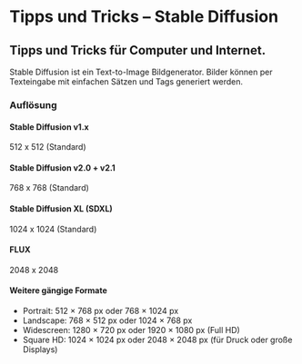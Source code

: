 # Tipps und Tricks&nbsp;– Stable Diffusion  
Tipps und Tricks für Computer und Internet.
---
Stable Diffusion ist ein Text-to-Image Bildgenerator. Bilder können per Texteingabe mit einfachen Sätzen und Tags generiert werden.

### Auflösung

#### Stable Diffusion v1.x

512 x 512 (Standard)

#### Stable Diffusion v2.0 + v2.1

768 x 768 (Standard)

#### Stable Diffusion XL (SDXL)

1024 x 1024 (Standard)

#### FLUX

2048 x 2048

#### Weitere gängige Formate

* Portrait: 512 × 768 px oder 768 × 1024 px
* Landscape: 768 × 512 px oder 1024 × 768 px
* Widescreen: 1280 × 720 px oder 1920 × 1080 px (Full HD)
* Square HD: 1024 × 1024 px oder 2048 × 2048 px (für Druck oder große Displays)
